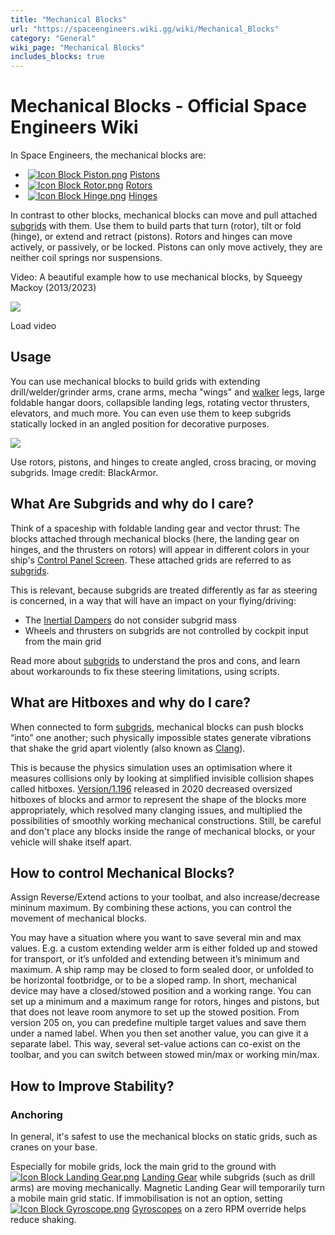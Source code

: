 ```yaml
---
title: "Mechanical Blocks"
url: "https://spaceengineers.wiki.gg/wiki/Mechanical_Blocks"
category: "General"
wiki_page: "Mechanical Blocks"
includes_blocks: true
---
```


# Mechanical Blocks - Official Space Engineers Wiki

In Space Engineers, the mechanical blocks are:

*    [![Icon Block Piston.png](https://spaceengineers.wiki.gg/images/thumb/2/28/Icon_Block_Piston.png/21px-Icon_Block_Piston.png?8b1fda)](https://spaceengineers.wiki.gg/wiki/Piston "Piston") [Pistons](https://spaceengineers.wiki.gg/wiki/Piston "Piston")
*    [![Icon Block Rotor.png](https://spaceengineers.wiki.gg/images/thumb/9/9c/Icon_Block_Rotor.png/21px-Icon_Block_Rotor.png?127e75)](https://spaceengineers.wiki.gg/wiki/Rotor "Rotor") [Rotors](https://spaceengineers.wiki.gg/wiki/Rotor "Rotor")
*    [![Icon Block Hinge.png](https://spaceengineers.wiki.gg/images/thumb/a/a8/Icon_Block_Hinge.png/21px-Icon_Block_Hinge.png?672bc9)](https://spaceengineers.wiki.gg/wiki/Hinge "Hinge") [Hinges](https://spaceengineers.wiki.gg/wiki/Hinge "Hinge")

In contrast to other blocks, mechanical blocks can move and pull attached [subgrids](https://spaceengineers.wiki.gg/wiki/Grid "Grid") with them. Use them to build parts that turn (rotor), tilt or fold (hinge), or extend and retract (pistons). Rotors and hinges can move actively, or passively, or be locked. Pistons can only move actively, they are neither coil springs nor suspensions.

Video: A beautiful example how to use mechanical blocks, by Squeegy Mackoy (2013/2023)

![](https://i.ytimg.com/vi/dX_H_gqNcK8/hqdefault.jpg)

Load video

## Usage

You can use mechanical blocks to build grids with extending drill/welder/grinder arms, crane arms, mecha "wings" and [walker](https://spaceengineers.wiki.gg/wiki/Walker "Walker") legs, large foldable hangar doors, collapsible landing legs, rotating vector thrusters, elevators, and much more. You can even use them to keep subgrids statically locked in an angled position for decorative purposes.

[![](https://spaceengineers.wiki.gg/images/thumb/6/65/Mechanical-blocks.jpg/320px-Mechanical-blocks.jpg?87c19a)](https://spaceengineers.wiki.gg/wiki/File:Mechanical-blocks.jpg)

Use rotors, pistons, and hinges to create angled, cross bracing, or moving subgrids. Image credit: BlackArmor.

## What Are Subgrids and why do I care?

Think of a spaceship with foldable landing gear and vector thrust: The blocks attached through mechanical blocks (here, the landing gear on hinges, and the thrusters on rotors) will appear in different colors in your ship's [Control Panel Screen](https://spaceengineers.wiki.gg/wiki/Control_Panel_Screen "Control Panel Screen"). These attached grids are referred to as [subgrids](https://spaceengineers.wiki.gg/wiki/Subgrid "Subgrid").

This is relevant, because subgrids are treated differently as far as steering is concerned, in a way that will have an impact on your flying/driving:

*   The [Inertial Dampers](https://spaceengineers.wiki.gg/wiki/Inertial_Dampeners "Inertial Dampeners") do not consider subgrid mass
*   Wheels and thrusters on subgrids are not controlled by cockpit input from the main grid

Read more about [subgrids](https://spaceengineers.wiki.gg/wiki/Subgrid "Subgrid") to understand the pros and cons, and learn about workarounds to fix these steering limitations, using scripts.

## What are Hitboxes and why do I care?

When connected to form [subgrids](https://spaceengineers.wiki.gg/wiki/Grid "Grid"), mechanical blocks can push blocks “into” one another; such physically impossible states generate vibrations that shake the grid apart violently (also known as [Clang](https://spaceengineers.wiki.gg/wiki/Clang "Clang")).

This is because the physics simulation uses an optimisation where it measures collisions only by looking at simplified invisible collision shapes called hitboxes. [Version/1.196](https://spaceengineers.wiki.gg/wiki/Version/1.196 "Version/1.196") released in 2020 decreased oversized hitboxes of blocks and armor to represent the shape of the blocks more appropriately, which resolved many clanging issues, and multiplied the possibilities of smoothly working mechanical constructions. Still, be careful and don't place any blocks inside the range of mechanical blocks, or your vehicle will shake itself apart.

## How to control Mechanical Blocks?

Assign Reverse/Extend actions to your toolbat, and also increase/decrease mininum maximum. By combining these actions, you can control the movement of mechanical blocks.

You may have a situation where you want to save several min and max values. E.g. a custom extending welder arm is either folded up and stowed for transport, or it’s unfolded and extending between it’s minimum and maximum. A ship ramp may be closed to form sealed door, or unfolded to be horizontal footbridge, or to be a sloped ramp. In short, mechanical device may have a closed/stowed position and a working range. You can set up a minimum and a maximum range for rotors, hinges and pistons, but that does not leave room anymore to set up the stowed position. From version 205 on, you can predefine multiple target values and save them under a named label. When you then set another value, you can give it a separate label. This way, several set-value actions can co-exist on the toolbar, and you can switch between stowed min/max or working min/max.

## How to Improve Stability?

### Anchoring

In general, it's safest to use the mechanical blocks on static grids, such as cranes on your base.

Especially for mobile grids, lock the main grid to the ground with  [![Icon Block Landing Gear.png](https://spaceengineers.wiki.gg/images/thumb/2/2d/Icon_Block_Landing_Gear.png/21px-Icon_Block_Landing_Gear.png?d381be)](https://spaceengineers.wiki.gg/wiki/Landing_Gear "Landing Gear") [Landing Gear](https://spaceengineers.wiki.gg/wiki/Landing_Gear "Landing Gear") while subgrids (such as drill arms) are moving mechanically. Magnetic Landing Gear will temporarily turn a mobile main grid static. If immobilisation is not an option, setting  [![Icon Block Gyroscope.png](https://spaceengineers.wiki.gg/images/thumb/9/9c/Icon_Block_Gyroscope.png/21px-Icon_Block_Gyroscope.png?c8eb45)](https://spaceengineers.wiki.gg/wiki/Gyroscope "Gyroscope") [Gyroscopes](https://spaceengineers.wiki.gg/wiki/Gyroscope "Gyroscope") on a zero RPM override helps reduce shaking.

